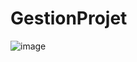 # GestionProjet

![image](https://user-images.githubusercontent.com/56021893/118240443-4ece3700-b49b-11eb-956c-412504f9c47f.png)

